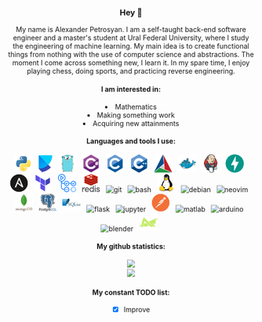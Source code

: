 <div align="center">
  <h3>
    Hey 👋
  </h3>
</div>

<div align="center">
  My name is Alexander Petrosyan. I am a self-taught back-end software engineer and a master's student at Ural Federal University, where I study the engineering of machine learning. My main idea is to create functional things from nothing with the use of computer science and abstractions. The moment I come across something new, I learn it. In my spare time, I enjoy playing chess, doing sports, and practicing reverse engineering.
</div>

<div align="center"> 
  <h4>
    I am interested in:
  </h4>
</div>

<div align="center">
  <li>Mathematics</li>
  <li>Making something work</li>
  <li>Acquiring new attainments</li>
</div>

<div align="center">
  <h4>
    Languages and tools I use:
  </h4>
</div>

<div align="center" padding="20px">
  <img src=https://raw.githubusercontent.com/devicons/devicon/master/icons/python/python-original.svg alt=python width=37 height=37/>&nbsp;
  <img src=https://raw.githubusercontent.com/devicons/devicon/master/icons/poetry/poetry-original.svg alt=poetry width=37 height=37/>&nbsp;
  <img src=https://raw.githubusercontent.com/devicons/devicon/master/icons/go/go-original.svg alt=go width=37 height=37/> &nbsp;
  <img src=https://raw.githubusercontent.com/devicons/devicon/master/icons/csharp/csharp-original.svg alt=csharp width=37 height=37/> &nbsp;
  <img src=https://raw.githubusercontent.com/devicons/devicon/master/icons/c/c-original.svg alt=c width=37 height=37/> &nbsp;
  <img src=https://raw.githubusercontent.com/devicons/devicon/master/icons/cplusplus/cplusplus-original.svg alt=cplusplus width=37 height=37/> &nbsp;
  <img src=https://raw.githubusercontent.com/devicons/devicon/master/icons/cmake/cmake-original.svg alt=cplusplus width=37 height=37/> &nbsp;
  <img src=https://raw.githubusercontent.com/devicons/devicon/master/icons/docker/docker-original.svg alt=docker width=37 height=37/> &nbsp;
  <img src=https://raw.githubusercontent.com/devicons/devicon/master/icons/jenkins/jenkins-original.svg alt=jenkins width=37 height=37/> &nbsp;
  <img src=https://raw.githubusercontent.com/devicons/devicon/master/icons/fastapi/fastapi-original.svg alt=fastapi width=37 height=37/> &nbsp;
  <img src=https://raw.githubusercontent.com/devicons/devicon/master/icons/ansible/ansible-original.svg alt=arduino width=37 height=37/> &nbsp;
  <img src=https://raw.githubusercontent.com/devicons/devicon/master/icons/terraform/terraform-original.svg alt=arduino width=37 height=37/> &nbsp;
  <img src=https://raw.githubusercontent.com/devicons/devicon/master/icons/githubactions/githubactions-original.svg alt=arduino width=37 height=37/> &nbsp;
  <img src=https://raw.githubusercontent.com/devicons/devicon/master/icons/redis/redis-original-wordmark.svg alt=redis width=37 height=37/> &nbsp;
  <img src=https://www.vectorlogo.zone/logos/git-scm/git-scm-icon.svg alt=git width=37 height=37/> &nbsp;
  <img src=https://cdn.jsdelivr.net/gh/devicons/devicon/icons/bash/bash-original.svg alt=bash width=37 height=37/> &nbsp;
  <img src=https://raw.githubusercontent.com/devicons/devicon/master/icons/linux/linux-original.svg alt=linux width=37 height=37/> &nbsp;
  <img src=https://cdn.jsdelivr.net/gh/devicons/devicon/icons/debian/debian-original.svg alt=debian width=37 height=37/> &nbsp;
  <img src=https://cdn.jsdelivr.net/gh/devicons/devicon/icons/neovim/neovim-original.svg alt=neovim width=37 height=37/> &nbsp;
  <img src=https://raw.githubusercontent.com/devicons/devicon/master/icons/mongodb/mongodb-original-wordmark.svg alt=mongodb width=37 height=37/> &nbsp;
  <img src=https://raw.githubusercontent.com/devicons/devicon/master/icons/postgresql/postgresql-original-wordmark.svg alt=postgresql width=37 height=37/> &nbsp;
  <img src=https://raw.githubusercontent.com/devicons/devicon/master/icons/sqlite/sqlite-original-wordmark.svg alt=postgresql width=37 height=37/> &nbsp;
  <img src=https://cdn.jsdelivr.net/gh/devicons/devicon/icons/flask/flask-original.svg alt=flask width=37 height=37/> &nbsp;
  <img src=https://cdn.jsdelivr.net/gh/devicons/devicon/icons/jupyter/jupyter-original.svg alt=jupyter width=37 height=37/> &nbsp;
  <img src=https://raw.githubusercontent.com/devicons/devicon/master/icons/postman/postman-original.svg alt=postman width=37 height=37/> &nbsp;
  <img src=https://upload.wikimedia.org/wikipedia/commons/2/21/Matlab_Logo.png alt=matlab width=37 height=37/> &nbsp;
  <img src=https://cdn.worldvectorlogo.com/logos/arduino-1.svg alt=arduino width=37 height=37/> &nbsp;
  <img src=https://download.blender.org/branding/community/blender_community_badge_white.svg alt=blender width=37 height=37/> &nbsp;
  <img src=https://raw.githubusercontent.com/locustio/locust/refs/heads/master/locust/webui/public/assets/favicon-dark.png alt=locust width=37 height=37/> &nbsp;
</div>

<div align="center">
  <h4>
    My github statistics:
  </h4>
</div>

<div align="center">
    <img class="img" src="https://github-readme-stats-git-masterrstaa-rickstaa.vercel.app/api?username=modernpacifist&show_icons=true&line_height=25&count_private=true&hide=stars&bg_color=000000&icon_color=ffffff&text_color=ffffff&title_color=ffffff&border_color=000000&card_width=650&custom_title=Overall%20data&include_all_commits=true" width="650" /> <br>
    <img class="img" src="https://github-readme-stats-git-masterrstaa-rickstaa.vercel.app/api/top-langs/?username=modernpacifist&layout=compact&bg_color=000000&icon_color=ffffff&text_color=ffffff&title_color=ffffff&hide=jupyter%20notebook,gdb,html,c&langs_count=10&border_color=000000&card_width=600" width="650" /> <br>
</div>

<div align="center">
  <h4>
    My constant TODO list:
  </h4>
</div>

<div align="center">

- [x] Improve
</div>
